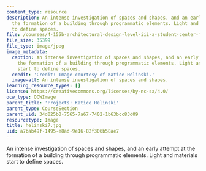 ```yaml
---
content_type: resource
description: An intense investigation of spaces and shapes, and an early attempt at
  the formation of a building through programmatic elements. Light and materials start
  to define spaces.
file: /courses/4-155b-architectural-design-level-iii-a-student-center-for-mit-fall-2004/a7bab49f1495e8ad9e1682f306b58ae7_helinski7.jpg
file_size: 35399
file_type: image/jpeg
image_metadata:
  caption: An intense investigation of spaces and shapes, and an early attempt at
    the formation of a building through programmatic elements. Light and materials
    start to define spaces.
  credit: 'Credit: Image courtesy of Katice Helinski.'
  image-alt: An intense investigation of spaces and shapes.
learning_resource_types: []
license: https://creativecommons.org/licenses/by-nc-sa/4.0/
ocw_type: OCWImage
parent_title: 'Projects: Katice Helinski'
parent_type: CourseSection
parent_uid: 34d025b0-7565-7a67-7402-1b63bcc83d09
resourcetype: Image
title: helinski7.jpg
uid: a7bab49f-1495-e8ad-9e16-82f306b58ae7
---
```

An intense investigation of spaces and shapes, and an early attempt at the formation of a building through programmatic elements. Light and materials start to define spaces.